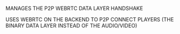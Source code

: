MANAGES THE P2P WEBRTC DATA LAYER HANDSHAKE

USES WEBRTC ON THE BACKEND TO P2P CONNECT PLAYERS (THE BINARY DATA LAYER INSTEAD OF THE AUDIO/VIDEO)

